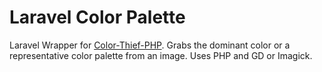 # Laravel Color Palette
Laravel Wrapper for [Color-Thief-PHP](https://github.com/ksubileau/color-thief-php). Grabs the dominant color or a representative color palette from an image. Uses PHP and GD or Imagick.
